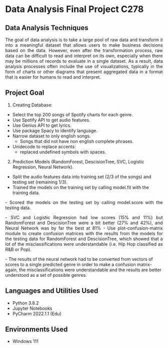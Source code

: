 <h1>Data Analysis Final Project C278 <br/><a href="https://github.com/a13jndro"> </a>

<h2>Data Analysis Techniques</h2>

<p align="justify"> The goal of data analysis is to take a large pool of raw data and transform it into a meaningful dataset that allows users to make business decisions based on the data. However, even after the transformation process, raw data can be difficult to read and interpret on its own, especially when there may be millions of records to evaluate in a single dataset.
As a result, data analysis processes often include the use of visualizations, typically in the form of charts or other diagrams that present aggregated data in a format that is easier for humans to read and interpret. 
</p>

<h2>Project Goal</h2>

1. Creating Database:
- Select the top 200 songs of Spotify charts for each genre.
- Use Spotify API to get audio features.
- Use Genius API to get lyrics.
- Use package Spacy to identify language.
- Narrow dataset to only english songs.
  - Songs that did not have non english complete phrases.
- Unidecode to replace accents:
  - replaced undefined symbols with spaces.
  
2. Prediction Models (RandomForest, DescisionTree, SVC, Logistic Regression, Neural Network).
- Split the audio features data into training set (2/3 of the songs) and testing set (remaining 1/3).
- Trained the models on the training set by calling model.fit with the training data.
<p align="justify">- Scored the models on the testing set by calling model.score with the testing data.
<p align="justify">- SVC and Logistic Regression had low scores (15% and 11%) but RandomForest and DescisionTree were a bit better (27% and 42%), and Neural Network was by far the best at 81%
- Use plot-confusion-matrix module to create confusion matrices with the results from the models for the testing data for RandomForest and DescisionTree, which showed that a lot of the misclassifications were understandable (i.e. Hip Hop classified as R&B or Pop).</p>
- The results of the neural network had to be converted from vectors of scores to a single predicted genre in order to make a confusion matrix- again, the misclassifications were understandable and the results are better understood as a set of possible genres.</p>


<h2>Languages and Utilities Used</h2>

- Python 3.8.2 
- Jupyter Notebooks
- PyCharm 2022.1.1 (Edu)

<h2>Environments Used </h2>

- Windows 111
